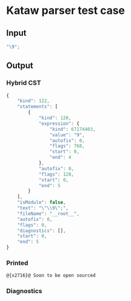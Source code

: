 # Kataw parser test case

## Input

`````js
"\9";
`````

## Output

### Hybrid CST

```javascript
{
    "kind": 122,
    "statements": [
        {
            "kind": 120,
            "expression": {
                "kind": 67174403,
                "value": "9",
                "autofix": 0,
                "flags": 768,
                "start": 0,
                "end": 4
            },
            "autofix": 0,
            "flags": 128,
            "start": 0,
            "end": 5
        }
    ],
    "isModule": false,
    "text": "\"\\9\";",
    "fileName": "__root__",
    "autofix": 0,
    "flags": 0,
    "diagnostics": [],
    "start": 0,
    "end": 5
}
```

### Printed

```javascript
@{x2716}@ Soon to be open sourced
```

### Diagnostics

```javascript

```

